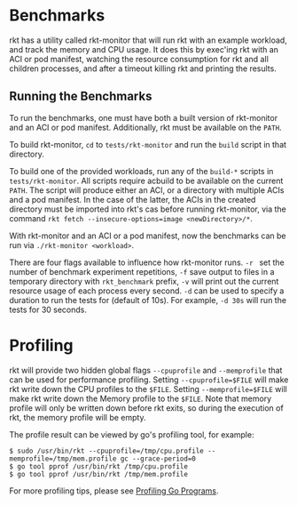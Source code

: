 # Benchmarks

rkt has a utility called rkt-monitor that will run rkt with an example
workload, and track the memory and CPU usage. It does this by exec'ing rkt with
an ACI or pod manifest, watching the resource consumption for rkt and all
children processes, and after a timeout killing rkt and printing the results.

## Running the Benchmarks

To run the benchmarks, one must have both a built version of rkt-monitor and an
ACI or pod manifest. Additionally, rkt must be available on the `PATH`.

To build rkt-monitor, `cd` to `tests/rkt-monitor` and run the `build` script in
that directory.

To build one of the provided workloads, run any of the `build-*` scripts in
`tests/rkt-monitor`. All scripts require acbuild to be available on the current
`PATH`. The script will produce either an ACI, or a directory with multiple
ACIs and a pod manifest. In the case of the latter, the ACIs in the created
directory must be imported into rkt's cas before running rkt-monitor, via the
command `rkt fetch --insecure-options=image <newDirectory>/*`.

With rkt-monitor and an ACI or a pod manifest, now the benchmarks can be run
via `./rkt-monitor <workload>`.

There are four flags available to influence how rkt-monitor runs. `-r ` set the
number of benchmark experiment repetitions, `-f` save output to files in a
temporary directory with `rkt_benchmark` prefix, `-v` will print out the current
resource usage of each process every second. `-d` can be used to specify a
duration to run the tests for (default of 10s). For example, `-d 30s` will run
the tests for 30 seconds.

# Profiling

rkt will provide two hidden global flags `--cpuprofile` and `--memprofile` that can be used for performance profiling.
Setting `--cpuprofile=$FILE` will make rkt write down the CPU profiles to the `$FILE`.
Setting `--memprofile=$FILE` will make rkt write down the Memory profile to the `$FILE`.
Note that memory profile will only be written down before rkt exits, so during the execution
of rkt, the memory profile will be empty.

The profile result can be viewed by go's profiling tool, for example:

```shell
$ sudo /usr/bin/rkt --cpuprofile=/tmp/cpu.profile --memprofile=/tmp/mem.profile gc --grace-period=0
$ go tool pprof /usr/bin/rkt /tmp/cpu.profile
$ go tool pprof /usr/bin/rkt /tmp/mem.profile
```

For more profiling tips, please see [Profiling Go Programs][profiling].


[profiling]: https://blog.golang.org/profiling-go-programs
